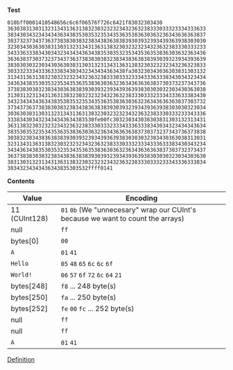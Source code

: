 **Test**
```
010bff0001410548656c6c6f06576f726c6421f83032303430
3630383130313231343136313832303232323432363238333033323334333633
3834303432343434363438353035323534353635383630363236343636363837
3037323734373637383830383238343836383839303932393439363938303030
3230343036303831303132313431363138323032323234323632383330333233
3433363338343034323434343634383530353235343536353836303632363436
3636383730373237343736373838303832383438363838393039323934393639
3830303032303430363038313031323134313631383230323232343236323833
30333233343336333834303432343434363438fa303230343036303831303132
3134313631383230323232343236323833303332333433363338343034323434
3436343835303532353435363538363036323634363636383730373237343736
3738383038323834383638383930393239343936393830303032303430363038
3130313231343136313832303232323432363238333033323334333633383430
3432343434363438353035323534353635383630363236343636363837303732
3734373637383830383238343836383839303932393439363938303030323034
3036303831303132313431363138323032323234323632383330333233343336
3338343034323434343634383530fe00fc303230343036303831303132313431
3631383230323232343236323833303332333433363338343034323434343634
3835303532353435363538363036323634363636383730373237343736373838
3038323834383638383930393239343936393830303032303430363038313031
3231343136313832303232323432363238333033323334333633383430343234
3434363438353035323534353635383630363236343636363837303732373437
3637383830383238343836383839303932393439363938303030323034303630
3831303132313431363138323032323234323632383330333233343336333834
30343234343436343835303532ffff0141
```
**Contents**

| Value | Encoding |
| ------| -------- |
| 11 (CUInt128) | `01` `0b` (We "unnecesary" wrap our CUInt's because we want to count the arrays) |
| null | `ff` |
| bytes[0] | `00` |
| `A` | `01`  `41` |
| `Hello` | `05`  `48` `65`  `6c` `6c` `6f` |
| `World!` |  `06` `57` `6f` `72` `6c` `64` `21` |
| bytes[248] | `f8` ... 248 byte(s) |
| bytes[250] | `fa` ... 250 byte(s) |
| bytes[252] | `fe` `00` `fc` ... 252 byte(s) |
| null | `ff` |
| null | `ff` |
| `A` | `01`  `41` |

[Definition](https://github.com/jesusjorge/s13n/wiki/2.2)
